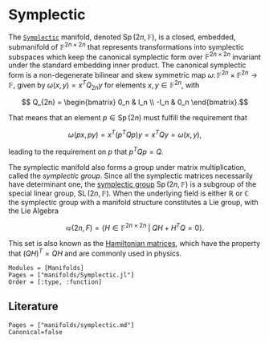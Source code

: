 # Symplectic

The [`Symplectic`](@ref) manifold, denoted $\operatorname{Sp}(2n, \mathbb{F})$, is a closed, embedded, submanifold of
$\mathbb{F}^{2n \times 2n}$ that represents transformations into symplectic subspaces which keep the
canonical symplectic form over $\mathbb{F}^{2n \times 2n }$ invariant under the standard embedding inner product.
The canonical symplectic form is a non-degenerate bilinear and skew symmetric map
$\omega\colon \mathbb{F}^{2n} \times \mathbb{F}^{2n}
\rightarrow \mathbb{F}$, given by
$\omega(x, y) = x^T Q_{2n} y$ for elements $x, y \in \mathbb{F}^{2n}$, with
````math
    Q_{2n} =
    \begin{bmatrix}
     0_n  &  I_n \\
    -I_n  &  0_n
    \end{bmatrix}.
````
That means that an element $p \in \operatorname{Sp}(2n)$ must fulfill the requirement that
````math
    \omega (p x, p y) = x^T(p^TQp)y = x^TQy = \omega(x, y),
````
leading to the requirement on $p$ that $p^TQp = Q$.

The symplectic manifold also forms a group under matrix multiplication, called the $\textit{symplectic group}$.
Since all the symplectic matrices necessarily have determinant one, the [symplectic group](https://en.wikipedia.org/wiki/Symplectic_group)
$\operatorname{Sp}(2n, \mathbb{F})$ is a subgroup of the special linear group, $\operatorname{SL}(2n, \mathbb{F})$. When the underlying
field is either $\mathbb{R}$ or $\mathbb{C}$ the symplectic group with a manifold structure constitutes a Lie group, with the Lie
Algebra
````math
    \mathfrak{sp}(2n,F) = \{H \in \mathbb{F}^{2n \times 2n} \;|\; Q H + H^{T} Q = 0\}.
````
This set is also known as the [Hamiltonian matrices](https://en.wikipedia.org/wiki/Hamiltonian_matrix), which have the
property that $(QH)^T = QH$ and are commonly used in physics.

```@autodocs
Modules = [Manifolds]
Pages = ["manifolds/Symplectic.jl"]
Order = [:type, :function]
```

## Literature

```@bibliography
Pages = ["manifolds/symplectic.md"]
Canonical=false
```